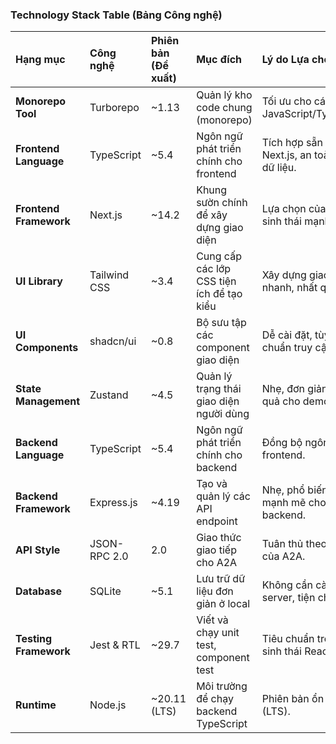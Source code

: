 ### **Technology Stack Table (Bảng Công nghệ)**

| Hạng mục               | Công nghệ    | Phiên bản (Đề xuất) | Mục đích                                  | Lý do Lựa chọn                                  |
| :--------------------- | :----------- | :------------------ | :---------------------------------------- | :---------------------------------------------- |
| **Monorepo Tool**      | Turborepo    | ~1.13              | Quản lý kho code chung (monorepo)         | Tối ưu cho các dự án JavaScript/TypeScript.     |
| **Frontend Language**  | TypeScript   | ~5.4               | Ngôn ngữ phát triển chính cho frontend    | Tích hợp sẵn với Next.js, an toàn kiểu dữ liệu. |
| **Frontend Framework** | Next.js      | ~14.2              | Khung sườn chính để xây dựng giao diện    | Lựa chọn của bạn, hệ sinh thái mạnh mẽ.         |
| **UI Library**         | Tailwind CSS | ~3.4               | Cung cấp các lớp CSS tiện ích để tạo kiểu | Xây dựng giao diện nhanh, nhất quán.            |
| **UI Components**      | shadcn/ui    | ~0.8               | Bộ sưu tập các component giao diện        | Dễ cài đặt, tùy chỉnh, chuẩn truy cập.          |
| **State Management**   | Zustand      | ~4.5               | Quản lý trạng thái giao diện người dùng   | Nhẹ, đơn giản và hiệu quả cho demo.             |
| **Backend Language**   | TypeScript   | ~5.4               | Ngôn ngữ phát triển chính cho backend     | Đồng bộ ngôn ngữ với frontend.                  |
| **Backend Framework**  | Express.js   | ~4.19              | Tạo và quản lý các API endpoint           | Nhẹ, phổ biến, đủ mạnh mẽ cho backend.          |
| **API Style**          | JSON-RPC 2.0 | 2.0                 | Giao thức giao tiếp cho A2A               | Tuân thủ theo đặc tả của A2A.                   |
| **Database**           | SQLite       | ~5.1               | Lưu trữ dữ liệu đơn giản ở local          | Không cần cài đặt server, tiện cho demo.        |
| **Testing Framework**  | Jest & RTL   | ~29.7              | Viết và chạy unit test, component test    | Tiêu chuẩn trong hệ sinh thái React/Next.js.    |
| **Runtime**            | Node.js      | ~20.11 (LTS)       | Môi trường để chạy backend TypeScript     | Phiên bản ổn định (LTS).                        |

